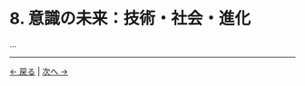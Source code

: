 # 8. 意識の未来：技術・社会・進化

...

---
<div class="navigation-links">
<a href="07_展望と倫理的含意.md" class="nav-link prev-link">← 戻る</a> | <a href="09_未解決の問い.md" class="nav-link next-link">次へ →</a>
</div>
